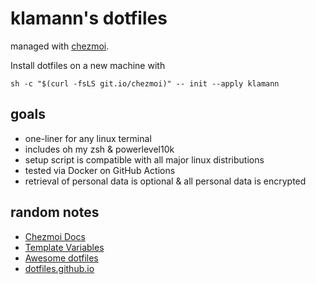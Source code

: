# klamann's dotfiles

managed with [chezmoi](https://www.chezmoi.io/).

Install dotfiles on a new machine with

    sh -c "$(curl -fsLS git.io/chezmoi)" -- init --apply klamann

## goals

* one-liner for any linux terminal
* includes oh my zsh & powerlevel10k
* setup script is compatible with all major linux distributions
* tested via Docker on GitHub Actions
* retrieval of personal data is optional & all personal data is encrypted

## random notes

* [Chezmoi Docs](https://www.chezmoi.io/docs/how-to/)
* [Template Variables](https://github.com/twpayne/chezmoi/blob/master/docs/REFERENCE.md#template-variables)
* [Awesome dotfiles](https://github.com/webpro/awesome-dotfiles)
* [dotfiles.github.io](https://dotfiles.github.io/)

